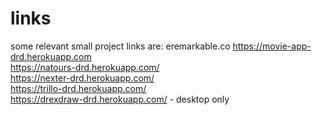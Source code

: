 
# links
some relevant small project links are:
eremarkable.co
https://movie-app-drd.herokuapp.com  
https://natours-drd.herokuapp.com/  
https://nexter-drd.herokuapp.com/  
https://trillo-drd.herokuapp.com/  
https://drexdraw-drd.herokuapp.com/ - desktop only
